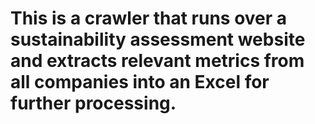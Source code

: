 # This is a crawler that runs over a sustainability assessment website and extracts relevant metrics from all companies into an Excel for further processing. 
